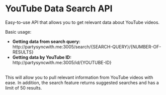# YouTube Data Search API
Easy-to-use API that allows you to get relevant data about YouTube videos.

Basic usage:
<ul>
<li><b>Getting data from search query:</b> http://partysyncwith.me:3005/search/{SEARCH-QUERY}/{NUMBER-OF-RESULTS}</li>
<li><b>Getting data by YouTube ID:</b> http://partysyncwith.me:3005/id/{YOUTUBE-ID}</li>
</ul><br />
This will allow you to pull relevant information from YouTube videos with ease. In addition, the search feature returns suggested searches and has a limit of 50 results.
